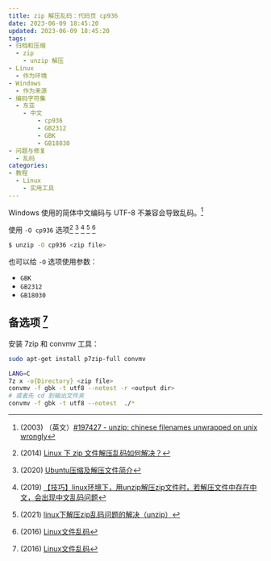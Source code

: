 ```yaml
---
title: zip 解压乱码：代码页 cp936
date: 2023-06-09 18:45:20
updated: 2023-06-09 18:45:20
tags:
- 归档和压缩
  - zip
    - unzip 解压
- Linux
  - 作为环境
- Windows
  - 作为来源
- 编码字符集
  - 东亚
    - 中文
        - cp936
        - GB2312
        - GBK
        - GB18030
- 问题与修复
  - 乱码
categories:
- 教程
  - Linux
    - 实用工具
---
```


Windows 使用的简体中文编码与 UTF-8 不兼容会导致乱码。[^debian-bug-report]

使用 `-O cp936` 选项[^1] [^2] [^3] [^4] [^5]
```bash
$ unzip -O cp936 <zip file>
```

也可以给 `-O` 选项使用参数：
- `GBK`
- `GB2312`
- `GB18030`

<!-- more -->

## 备选项 [^5]

安装 7zip 和 convmv 工具：
```bash
sudo apt-get install p7zip-full convmv
```

```bash
LANG=C
7z x -o{Directory} <zip file>
convmv -f gbk -t utf8 --notest -r <output dir>
# 或者先 cd 到输出文件夹
convmv -f gbk -t utf8 --notest  ./*
```

[^1]: (2014) [Linux 下 zip 文件解压乱码如何解决？](https://www.zhihu.com/question/20523036/answer/31746415)
[^2]: (2020) [Ubuntu压缩及解压文件简介](https://zhuanlan.zhihu.com/p/143846450)
[^3]: (2019) [【技巧】linux环境下，用unzip解压zip文件时，若解压文件中存在中文，会出现中文乱码问题](https://blog.csdn.net/qq_36441393/article/details/102639066)
[^4]: (2021) [linux下解压zip乱码问题的解决（unzip）](https://www.cnblogs.com/tesila/p/14982479.html)
[^5]: (2016) [Linux文件乱码](https://www.findhao.net/easycoding/1605)
[^debian-bug-report]: (2003) （英文）[#197427 - unzip: chinese filenames unwrapped on unix wrongly](https://bugs.debian.org/cgi-bin/bugreport.cgi?bug=197427)